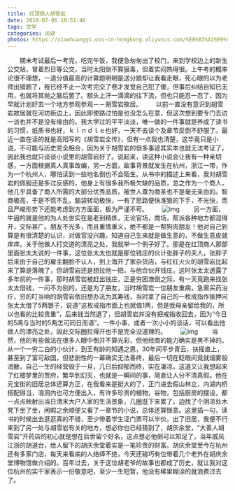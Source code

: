 ```yaml
---
title: 红顶商人胡雪岩
date: 2018-07-06 18:51:46
tags: 文学
categories: 阅读
photos: https://xiaohuangyi.oss-cn-hongkong.aliyuncs.com/%E8%83%A1%E9%9B%AA%E5%B2%A91.jpg
---
```


　　期末考试最后一考完，吃完午饭，我便急匆匆出了校门，来到学校边上的新生公交站，冒着烈日等公交，当时太阳倒不算狠毒，但着实闷热得很。上午考的概率论很不理想，一道分值最高的计算题明明是送分题却让我看走眼，死心眼的以为老师出错题了，我已经不止一次考完交了卷才发觉自己犯了傻，但事后纠结自知已无用，也就将其抛之脑后罢了。额头上汗一滴滴的往下流，但也只能忍一忍了，因为早就计划好去一个地方参观参观－－胡雪岩故居。
　　以前一直没有意识到胡雪岩故居就在河坊街边上，因此即使路过怕是也没怎么在意，但这次想到要专门去访一访也并不是没有缘由的。我大学过的平平淡淡，唯一做的一件事就是养成了读书的习惯，纸质书也好，ｋｉｎｄｌｅ也好，一天不去读个及章节反倒不舒服了。最近一直在读的就是高阳写的《胡雪岩全传》，但有一点我也清楚，这毕竟只是小说，不可能与历史完全相合，因为关于胡雪岩的很多事迹其实本也就无法考证了，因此我也就只谈谈小说里的胡雪岩好了。说起来，读这种小说会让我有一种亲切感，一方面根据真人真事改编，另一方面，故事背景就发生在杭州，浙江一带，作为一个杭州人，哪怕读到一些地名倒也不会陌生。从书中的描述上来看，我对胡雪岩的佩服还是多过反感的，他身上有很多我所极欠缺的品质，总之作为一个商人，他几乎具备了商人所需的大部分优秀品质，被世人尊为商圣也不是毫无来由的。智商极高，于是不慌不乱，脑袋转动极快，一有了思路便快准狠的下手，不光快，而且严峻形势下还能考虑到方方面面，极为严谨不苟。
　　![img](https://xiaohuangyi.oss-cn-hongkong.aliyuncs.com/%E8%83%A1%E9%9B%AA%E5%B2%A92.jpg)
　　另一方面，牛逼的就是他的为人处世实在是老到精炼，无论官场，商场，帮派各种地方都混得开，交际甚广。朋友不光多，而且重情重义，绝不都是一帮狗肉朋友！他对自己到算是有很清楚的认识，对做官没兴趣，知道自己生来就是做生意的，不做生意皮就痒痒。关于他做人打交道的漂亮之处，我就举一个例子好了。那是在红顶商人那部里面张太太说的一件事，这位张太太也就是那位钱庄的伙计张胖子的夫人，张胖子后来由于自己的雇主翻脸不认人，到上海开了家杂货店，与红红火火的胡雪岩比起来了算是落魄了，但胡雪岩还是想拉他一把，与他合伙开钱庄，这时张太太透露了多年前的一件事，那时胡雪岩被赶出钱庄，正是穷困潦倒之际，有一天竟跑来找张太太借钱，一问不为别的，还是为了朋友，当时胡雪岩一位朋友重病，急需买药治疗，穷的叮当响的胡雪岩依旧想办法为其筹钱，当时拿了自己的一枚戒指作抵押问张太太借了5两银子，说道“这枚戒指市面上也就值1两，但是我母亲留给我的，所以也看的比较贵重”，后来钱当然退了，但胡雪岩并没有把戒指收回去，因为“今日的5两与当时的5两怎可同日而语”。一件小事，或者一次小小的谈话，可以看出他做人的漂亮之处，因此交际圈拉得开也不是完全没道理的。
　　![img](https://xiaohuangyi.oss-cn-hongkong.aliyuncs.com/%E8%83%A1%E9%9B%AA%E5%B2%A93.jpg)
　　当然，他的有些做法在很多人眼中倒并不算光彩，但他经商的能力确实是黑不掉的。从一个一穷二白的小伙计，到王有龄的知遇之恩，30年间平步青云，扶摇直上，甚至到了富可敌国，但悲剧性的一幕确实无法善终，最后一切在眨眼间竟就烟雾般消散，自己一生的经营毁于一旦，几日后抑郁而终，实在凄凉。这道又让我想起来了红楼梦里的贾府，繁华到幻灭，也就是一瞬间的事，简直让人分不清真假。他在元宝街的旧居总体还算方正，在我看来是挺大的了，正门进去假山林立，内湖内桥搭配得当，溶洞内也可方便出入，有许多珍贵的植物，谷物，包括厨房的摆设，都一点点映射出当日清末大户人家的生活景象，几圈逛下来累了，边找了个阴凉处木凳下坐了坐，闲暇之余顺便又看了一章节的小说，总体还算惬意。这里插一句，读书的时候出去逛逛真的不错，至少带着学生证门票可以半价。出了旧居，我便不行来到了另一处与胡雪岩有关的地方，想必你也已经猜到了，胡庆余堂，“大善人胡雪岩”开药店的初心就是想在后世留个好名，这点想必他倒可以知足了，当年威风江浙的胡道台，给人留下的胡庆余堂着实是一笔珍贵的财富。胡庆余堂至今在杭州还有多家门店，每天来看病的人络绎不绝，今天还碰巧有位带着几个老外在胡庆余堂博物馆做介绍的。百年过去，关于这位胡老爷的故事也都成了历史，就让我对这位杭州的实干家表示一份敬意吧，至少一生短暂，他没有稀里糊涂的就浪费过去了。
